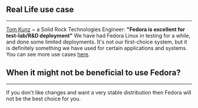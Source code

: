 ## Real Life use case
---

[Tom Kunz](https://www.trustradius.com/reviews/fedora-linux-2021-06-29-11-16-36) ~ a Solid Rock Technologies Engineer: 
**"Fedora is excellent for test-lab/R&D deployment"**
We have had Fedora Linux in testing for a while, and done some limited deployments. It's not our first-choice system, but it is definitely something we have used for certain applications and systems.
You can see more use cases [here](https://www.reddit.com/r/linuxmasterrace/comments/gx5i3b/what_are_the_real_use_cases_for_fedora/).

## When it might not be beneficial to use Fedora?
---

If you don't like changes and want a very stable distribution then Fedora will not be the best choice for you.